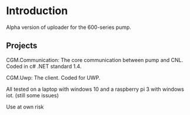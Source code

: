 # Introduction
Alpha version of uploader for the 600-series pump.

## Projects
CGM.Communication: The core communication between pump and CNL. Coded in c# .NET standard 1.4. 

CGM.Uwp: The client. Coded for UWP. 

All tested on a laptop with windows 10 and a raspberry pi 3 with windows iot. (still some issues)



Use at own risk